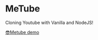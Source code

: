 # MeTube

Cloning Youtube with Vanilla and NodeJS!

[😎Metube demo](https://shielded-ocean-96927.herokuapp.com)
